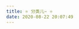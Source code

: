 ```yaml
---
title: ⭐ 分类儿~ ⭐
date: 2020-08-22 20:07:49
---
```

<!--
 * @Author: Weidows
 * @Date: 2020-08-22 20:07:49
 * @LastEditors: Weidows
 * @LastEditTime: 2020-08-23 12:40:58
 * @FilePath: \Weidows\Website\source\categories\categories.md
-->
